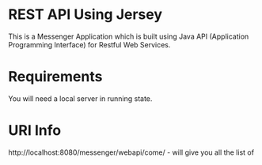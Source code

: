 # REST API Using Jersey
This is a Messenger Application which is built using Java API (Application Programming Interface) for Restful Web Services.

# Requirements
You will need a local server in running state.

# URI Info
http://localhost:8080/messenger/webapi/come/ - will give you all the list of
